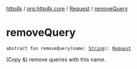 [http4k](../../index.md) / [org.http4k.core](../index.md) / [Request](index.md) / [removeQuery](./remove-query.md)

# removeQuery

`abstract fun removeQuery(name: `[`String`](https://kotlinlang.org/api/latest/jvm/stdlib/kotlin/-string/index.html)`): `[`Request`](index.md)

(Copy &amp;) remove queries with this name.

